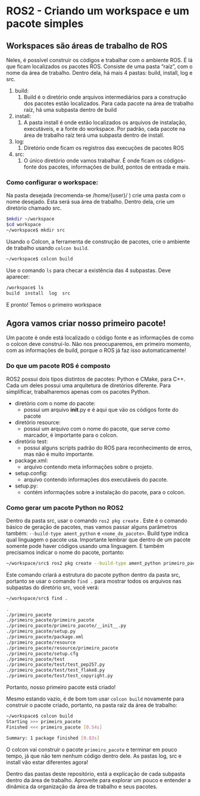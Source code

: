 # ROS2 - Criando um workspace e um pacote simples

## Workspaces são áreas de trabalho de ROS

Neles, é possível construir os códigos e trabalhar com o ambiente ROS. É lá que ficam localizados os pacotes ROS. Consiste de uma pasta “raíz”, com o nome da área de trabalho. Dentro dela, há mais 4 pastas: build, install, log e src.

1. build:
    1. Build é o diretório onde arquivos intermediários para a construção dos pacotes estão localizados. Para cada pacote na área de trabalho raíz, há uma subpasta dentro de build
2. install:
    1. A pasta install é onde estão localizados os arquivos de instalação, executáveis, e a fonte do workspace. Por padrão, cada pacote na área de trabalho raíz terá uma subpasta dentro de install.
3. log:
    1. Diretório onde ficam os registros das execuções de pacotes ROS
4. src:
    1. O único diretório onde vamos trabalhar. É onde ficam os códigos-fonte dos pacotes, informações de build, pontos de entrada e mais. 

### Como configurar o workspace:

Na pasta desejada (recomenda-se /home/{user}/ ) crie uma pasta com o nome desejado. Esta será sua área de trabalho. Dentro dela, crie um diretório chamado src. 

```bash
$mkdir ~/workspace
$cd workspace
~/workspace$ mkdir src
```

Usando o Colcon, a ferramenta de construção de pacotes, crie o ambiente de trabalho usando `colcon build`.

```bash
~/workspace$ colcon build
```

Use o comando `ls` para checar a existência das 4 subpastas. Deve aparecer:

```bash
/workspace$ ls
build  install  log  src
```

E pronto! Temos o primeiro workspace

## Agora vamos criar nosso primeiro pacote!

Um pacote é onde está localizado o código fonte e as informações de como o colcon deve construí-lo. Não nos preocuparemos, em primeiro momento, com as informações de build, porque o ROS já faz isso automaticamente!

### Do que um pacote ROS é composto

ROS2 possui dois tipos distintos de pacotes: Python e CMake, para C++. Cada um deles possui uma arquitetura de diretórios diferente. Para simplificar, trabalharemos apenas com os pacotes Python.

- diretório com o nome do pacote:
    - possui um arquivo __init__.py e é aqui que vão os códigos fonte do pacote
- diretório resource:
    - possui um arquivo com o nome do pacote, que serve como marcador, é importante para o colcon.
- diretório test:
    - possui alguns scripts padrão do ROS para reconhecimento de erros, mas não é muito importante.
- package.xml:
    - arquivo contendo meta informações sobre o projeto.
- setup.config:
    - arquivo contendo informações dos executáveis do pacote.
- setup.py:
    - contém informações sobre a instalação do pacote, para o colcon.

### Como gerar um pacote Python no ROS2

Dentro da pasta src, usar o comando `ros2 pkg create` . Este é o comando básico de geração de pacotes, mas vamos passar alguns parâmetros também: `--build-type ament_python` e `<nome_do_pacote>`. Build type indica qual linguagem o pacote usa. Importante lembrar que dentro de um pacote somente pode haver códigos usando uma linguagem. E também precisamos indicar o nome do pacote, portanto:

```bash
~/workspace/src$ ros2 pkg create --build-type ament_python primeiro_pacote
```

Este comando criará a estrutura do pacote python dentro da pasta src, portanto se usar o comando `find .` para mostrar todos os arquivos nas subpastas do diretório src, você verá:

```bash
~/workspace/src$ find .

.
./primeiro_pacote
./primeiro_pacote/primeiro_pacote
./primeiro_pacote/primeiro_pacote/__init__.py
./primeiro_pacote/setup.py
./primeiro_pacote/package.xml
./primeiro_pacote/resource
./primeiro_pacote/resource/primeiro_pacote
./primeiro_pacote/setup.cfg
./primeiro_pacote/test
./primeiro_pacote/test/test_pep257.py
./primeiro_pacote/test/test_flake8.py
./primeiro_pacote/test/test_copyright.py
```

Portanto, nosso primeiro pacote está criado!

Mesmo estando vazio, é de bom tom usar `colcon build` novamente para construir o pacote criado, portanto, na pasta raíz da área de trabalho:

```bash
~/workspace$ colcon build
Starting >>> primeiro_pacote
Finished <<< primeiro_pacote [0.54s]          

Summary: 1 package finished [0.83s]
```

O colcon vai construir o pacote `primeiro_pacote` e terminar em pouco tempo, já que não tem nenhum código dentro dele. As pastas log, src e install vão estar diferentes agora!

Dentro das pastas deste repositório, está a explicação de cada subpasta dentro da área de trabalho. Aproveite para explorar um pouco e entender a dinâmica da organização da área de trabalho e seus pacotes.
